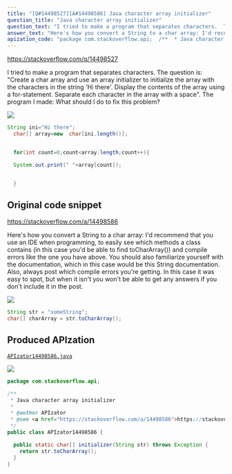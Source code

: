 ```yaml
---
title: "[Q#14498527][A#14498586] Java character array initializer"
question_title: "Java character array initializer"
question_text: "I tried to make a program that separates characters.  The question is: \"Create a char array and use an array initializer to initialize the array with the characters in the string 'Hi there'. Display the contents of the array using a for-statement. Separate each character in the array with a space\". The program I made: What should I do to fix this problem?"
answer_text: "Here's how you convert a String to a char array: I'd recommend that you use an IDE when programming, to easily see which methods a class contains (in this case you'd be able to find toCharArray()) and compile errors like the one you have above. You should also familiarize yourself with the documentation, which in this case would be this String documentation. Also, always post which compile errors you're getting. In this case it was easy to spot, but when it isn't you won't be able to get any answers if you don't include it in the post."
apization_code: "package com.stackoverflow.api;  /**  * Java character array initializer  *  * @author APIzator  * @see <a href=\"https://stackoverflow.com/a/14498586\">https://stackoverflow.com/a/14498586</a>  */ public class APIzator14498586 {    public static char[] initializer(String str) throws Exception {     return str.toCharArray();   } }"
---
```


https://stackoverflow.com/q/14498527

I tried to make a program that separates characters. 
The question is:
&quot;Create a char array and use an array initializer to initialize the array with the characters in the string &#x27;Hi there&#x27;. Display the contents of the array using a for-statement. Separate each character in the array with a space&quot;.
The program I made:
What should I do to fix this problem?


<div class="code-logo"><img src="/stackoverflow.png" /></div>

```java
String ini="Hi there";
  char[] array=new  char[ini.length()];


  for(int count=0;count<array.length;count++){

  System.out.print(" "+array[count]);


  }
```


## Original code snippet

https://stackoverflow.com/a/14498586

Here&#x27;s how you convert a String to a char array:
I&#x27;d recommend that you use an IDE when programming, to easily see which methods a class contains (in this case you&#x27;d be able to find toCharArray()) and compile errors like the one you have above. You should also familiarize yourself with the documentation, which in this case would be this String documentation.
Also, always post which compile errors you&#x27;re getting. In this case it was easy to spot, but when it isn&#x27;t you won&#x27;t be able to get any answers if you don&#x27;t include it in the post.

<div class="code-logo"><img src="/stackoverflow.png" /></div>

```java
String str = "someString"; 
char[] charArray = str.toCharArray();
```

## Produced APIzation

[`APIzator14498586.java`](https://github.com/pasqualesalza/apization-temp/raw/main/data/search/APIzator14498586.java)

<div class="code-logo"><img src="/apizator.png" /></div>

```java
package com.stackoverflow.api;

/**
 * Java character array initializer
 *
 * @author APIzator
 * @see <a href="https://stackoverflow.com/a/14498586">https://stackoverflow.com/a/14498586</a>
 */
public class APIzator14498586 {

  public static char[] initializer(String str) throws Exception {
    return str.toCharArray();
  }
}

```